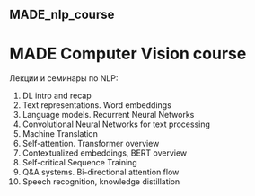## MADE_nlp_course
# MADE Computer Vision course

Лекции и семинары по NLP:

1.	DL intro and recap
2.	Text representations. Word embeddings
3.	Language models. Recurrent Neural Networks
4.	Convolutional Neural Networks for text processing
5.	Machine Translation
6.	Self-attention. Transformer overview
7.	Contextualized embeddings, BERT overview
8.	Self-critical Sequence Training
9.	Q&A systems. Bi-directional attention flow
10.	Speech recognition, knowledge distillation 
